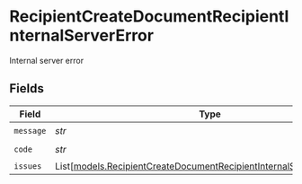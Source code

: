 # RecipientCreateDocumentRecipientInternalServerError

Internal server error


## Fields

| Field                                                                                                                                          | Type                                                                                                                                           | Required                                                                                                                                       | Description                                                                                                                                    |
| ---------------------------------------------------------------------------------------------------------------------------------------------- | ---------------------------------------------------------------------------------------------------------------------------------------------- | ---------------------------------------------------------------------------------------------------------------------------------------------- | ---------------------------------------------------------------------------------------------------------------------------------------------- |
| `message`                                                                                                                                      | *str*                                                                                                                                          | :heavy_check_mark:                                                                                                                             | N/A                                                                                                                                            |
| `code`                                                                                                                                         | *str*                                                                                                                                          | :heavy_check_mark:                                                                                                                             | N/A                                                                                                                                            |
| `issues`                                                                                                                                       | List[[models.RecipientCreateDocumentRecipientInternalServerErrorIssue](../models/recipientcreatedocumentrecipientinternalservererrorissue.md)] | :heavy_minus_sign:                                                                                                                             | N/A                                                                                                                                            |